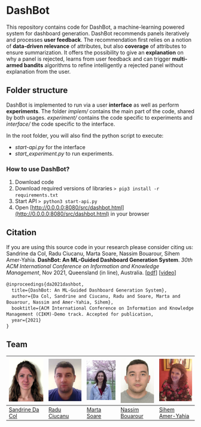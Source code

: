 # DashBot

This repository contains code for DashBot, a machine-learning powered system for dashboard generation.
DashBot recommends panels iteratively and processes **user feedback**.
The recommendation first relies on a notion of **data-driven relevance** of attributes, but also **coverage** of attributes to ensure summarization.
It offers the possibility to give an **explanation** on why a panel is rejected, learns from user feedback and can trigger **multi-armed bandits** algorithms to refine intelligently a rejected panel without explanation from the user.

## Folder structure
DashBot is implemented to run via a user **interface** as well as perform **experiments**.
The folder *implem/* contains the main part of the code, shared by both usages.
*experiment/* contains the code specific to experiments and *interface/* the code specific to the interface.

In the root folder, you will also find the python script to execute:
* *start-api.py* for the interface
* *start_experiment.py* to run experiments.

### How to use DashBot?

1. Download code 
1. Download required versions of libraries
`> pip3 install -r requirements.txt`
1. Start API
`> python3 start-api.py`
1. Open [http://0.0.0.0:8080/src/dashbot.html](http://0.0.0.0:8080/src/dashbot.html) in your browser

## Citation

If you are using this source code in your research please consider citing us:
Sandrine da Col, Radu Ciucanu, Marta Soare, Nassim Bouarour, Sihem Amer-Yahia. **DashBot: An
ML-Guided Dashboard Generation System**. *30th ACM International Conference on
Information and Knowledge Management*, Nov 2021, Queensland (in line), Australia. [[pdf](https://hal.archives-ouvertes.fr/hal-03379720/document)] [[video](https://youtu.be/iOtDOaIYVzk)]
```
@inproceedings{da2021dashbot,
  title={DashBot: An ML-Guided Dashboard Generation System},
  author={Da Col, Sandrine and Ciucanu, Radu and Soare, Marta and Bouarour, Nassim and Amer-Yahia, Sihem},
  booktitle={ACM International Conference on Information and Knowledge Management (CIKM)-Demo track. Accepted for publication,
  year={2021}
}
```

## Team



![sandrine](/interface/src/img/sandrine.jpg) | ![radu](/interface/src/img/radu.png) | ![marta](/interface/src/img/marta.jpg) | ![nassim](/interface/src/img/nassim.png) | ![sihem](/interface/src/img/sihem.jpg)
------------ | ------------- | ------------- | ------------- | -------------
[Sandrine Da Col](https://scholar.google.fr/citations?hl=fr&user=sbOKfl8AAAAJ) | [Radu Ciucanu](https://dl.acm.org/profile/81759010757) | [Marta Soare](https://lig-membres.imag.fr/soare/) | [Nassim Bouarour](http://www.gipsa-lab.grenoble-inp.fr/page_pro.php?vid=3886) | [Sihem Amer-Yahia](https://lig-membres.imag.fr/amery/)

